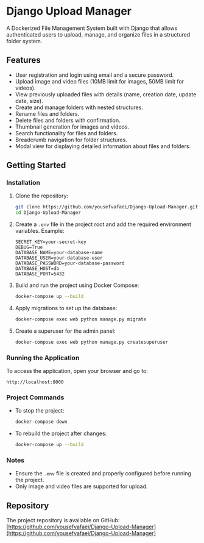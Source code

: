 # Django Upload Manager

A Dockerized File Management System built with Django that allows authenticated users to upload, manage, and organize files in a structured folder system.

## Features
- User registration and login using email and a secure password.
- Upload image and video files (10MB limit for images, 50MB limit for videos).
- View previously uploaded files with details (name, creation date, update date, size).
- Create and manage folders with nested structures.
- Rename files and folders.
- Delete files and folders with confirmation.
- Thumbnail generation for images and videos.
- Search functionality for files and folders.
- Breadcrumb navigation for folder structures.
- Modal view for displaying detailed information about files and folders.

## Getting Started

### Installation
1. Clone the repository:
   ```bash
   git clone https://github.com/yousefvafaei/Django-Upload-Manager.git
   cd Django-Upload-Manager
   ```

2. Create a `.env` file in the project root and add the required environment variables. Example:
   ```env
   SECRET_KEY=your-secret-key
   DEBUG=True
   DATABASE_NAME=your-database-name
   DATABASE_USER=your-database-user
   DATABASE_PASSWORD=your-database-password
   DATABASE_HOST=db
   DATABASE_PORT=5432
   ```

3. Build and run the project using Docker Compose:
   ```bash
   docker-compose up --build
   ```

4. Apply migrations to set up the database:
   ```bash
   docker-compose exec web python manage.py migrate
   ```

5. Create a superuser for the admin panel:
   ```bash
   docker-compose exec web python manage.py createsuperuser
   ```

### Running the Application
To access the application, open your browser and go to:
```
http://localhost:8000
```

### Project Commands
- To stop the project:
  ```bash
  docker-compose down
  ```
- To rebuild the project after changes:
  ```bash
  docker-compose up --build
  ```

### Notes
- Ensure the `.env` file is created and properly configured before running the project.
- Only image and video files are supported for upload.

## Repository
The project repository is available on GitHub:
[https://github.com/yousefvafaei/Django-Upload-Manager](https://github.com/yousefvafaei/Django-Upload-Manager)
